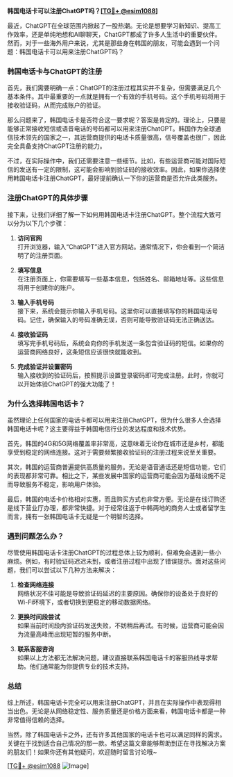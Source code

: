 **韩国电话卡可以注册ChatGPT吗？[[TG💪+ @esim1088](https://t.me/s/esim1088)]**

最近，ChatGPT在全球范围内掀起了一股热潮。无论是想要学习新知识、提高工作效率，还是单纯地想和AI聊聊天，ChatGPT都成了许多人生活中的重要伙伴。然而，对于一些海外用户来说，尤其是那些身在韩国的朋友，可能会遇到一个问题：韩国电话卡可以用来注册ChatGPT吗？

### 韩国电话卡与ChatGPT的注册

首先，我们需要明确一点：ChatGPT的注册过程其实并不复杂，但需要满足几个基本条件。其中最重要的一点就是拥有一个有效的手机号码。这个手机号码将用于接收验证码，从而完成账户的验证。

那么问题来了，韩国电话卡是否符合这一要求呢？答案是肯定的。理论上，只要是能够正常接收短信或语音电话的号码都可以用来注册ChatGPT。韩国作为全球通信技术领先的国家之一，其运营商提供的电话卡质量很高，信号覆盖也很广，因此完全具备支持ChatGPT注册的能力。

不过，在实际操作中，我们还需要注意一些细节。比如，有些运营商可能对国际短信的发送有一定的限制，这可能会影响到验证码的接收效率。因此，如果你选择使用韩国电话卡注册ChatGPT，最好提前确认一下你的运营商是否允许此类服务。

### 注册ChatGPT的具体步骤

接下来，让我们详细了解一下如何用韩国电话卡注册ChatGPT。整个流程大致可以分为以下几个步骤：

1. **访问官网**  
   打开浏览器，输入“ChatGPT”进入官方网站。通常情况下，你会看到一个简洁明了的注册页面。

2. **填写信息**  
   在注册页面上，你需要填写一些基本信息，包括姓名、邮箱地址等。这些信息将用于创建你的账户。

3. **输入手机号码**  
   接下来，系统会提示你输入手机号码。这里你可以直接填写你的韩国电话号码。记住，确保输入的号码准确无误，否则可能导致验证码无法正确送达。

4. **接收验证码**  
   填写完手机号码后，系统会向你的手机发送一条包含验证码的短信。如果你的运营商网络良好，这条短信应该很快就能收到。

5. **完成验证并设置密码**  
   输入接收到的验证码后，按照提示设置登录密码即可完成注册。此时，你就可以开始体验ChatGPT的强大功能了！

### 为什么选择韩国电话卡？

虽然理论上任何国家的电话卡都可以用来注册ChatGPT，但为什么很多人会选择韩国电话卡呢？这主要得益于韩国电信行业的发达程度和技术优势。

首先，韩国的4G和5G网络覆盖率非常高，这意味着无论你在城市还是乡村，都能享受到稳定的网络连接。这对于需要频繁接收验证码的注册过程来说至关重要。

其次，韩国的运营商普遍提供高质量的服务。无论是语音通话还是短信功能，它们的表现都非常可靠。相比之下，某些发展中国家的运营商可能会因为基础设施不足而导致服务不稳定，影响用户体验。

最后，韩国的电话卡价格相对实惠，而且购买方式也非常方便。无论是在线订购还是线下营业厅办理，都非常快捷。对于经常往返于中韩两地的商务人士或者留学生而言，拥有一张韩国电话卡无疑是一个明智的选择。

### 遇到问题怎么办？

尽管使用韩国电话卡注册ChatGPT的过程总体上较为顺利，但难免会遇到一些小麻烦。例如，有时验证码迟迟未到，或者注册过程中出现了错误提示。面对这些问题，我们可以尝试以下几种方法来解决：

1. **检查网络连接**  
   网络状况不佳可能是导致验证码延迟的主要原因。确保你的设备处于良好的Wi-Fi环境下，或者切换到更稳定的移动数据网络。

2. **更换时间段尝试**  
   如果当前时间段内验证码发送失败，不妨稍后再试。有时候，运营商可能会因为流量高峰而出现短暂的服务中断。

3. **联系客服咨询**  
   如果以上方法都无法解决问题，建议直接联系韩国电话卡的客服热线寻求帮助。他们通常能为你提供专业的技术支持。

### 总结

综上所述，韩国电话卡完全可以用来注册ChatGPT，并且在实际操作中表现得相当出色。无论是从网络稳定性、服务质量还是价格方面来看，韩国电话卡都是一种非常值得信赖的选择。

当然，除了韩国电话卡之外，还有许多其他国家的电话卡也可以满足同样的需求。关键在于找到适合自己情况的那一款。希望这篇文章能够帮助到正在寻找解决方案的朋友们！如果你还有其他疑问，欢迎随时留言讨论哦~

[[TG💪+ @esim1088](https://t.me/s/esim1088) ![Image](https://i.postimg.cc/4NQfJmqS/Snipaste-2025-05-13-00-14-12.png)]